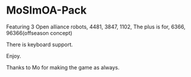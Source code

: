 # MoSImOA-Pack

Featuring 3 Open alliance robots,
  4481,
  3847,
  1102,
 The plus is for,
  6366,
  96366(offseason concept)

  There is keyboard support.

  Enjoy.

  Thanks to Mo for making the game as always.
